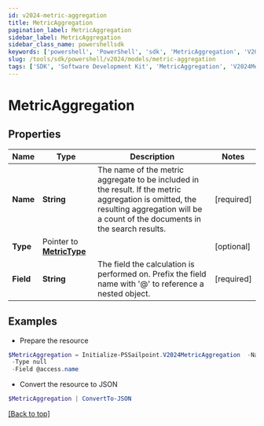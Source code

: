 ```yaml
---
id: v2024-metric-aggregation
title: MetricAggregation
pagination_label: MetricAggregation
sidebar_label: MetricAggregation
sidebar_class_name: powershellsdk
keywords: ['powershell', 'PowerShell', 'sdk', 'MetricAggregation', 'V2024MetricAggregation'] 
slug: /tools/sdk/powershell/v2024/models/metric-aggregation
tags: ['SDK', 'Software Development Kit', 'MetricAggregation', 'V2024MetricAggregation']
---
```



# MetricAggregation

## Properties

Name | Type | Description | Notes
------------ | ------------- | ------------- | -------------
**Name** |  **String** | The name of the metric aggregate to be included in the result. If the metric aggregation is omitted, the resulting aggregation will be a count of the documents in the search results. | [required]
**Type** |  Pointer to [**MetricType**](metric-type) |  | [optional] 
**Field** |  **String** | The field the calculation is performed on.  Prefix the field name with '@' to reference a nested object.  | [required]

## Examples

- Prepare the resource
```powershell
$MetricAggregation = Initialize-PSSailpoint.V2024MetricAggregation  -Name Access Name Count `
 -Type null `
 -Field @access.name
```

- Convert the resource to JSON
```powershell
$MetricAggregation | ConvertTo-JSON
```


[[Back to top]](#) 

